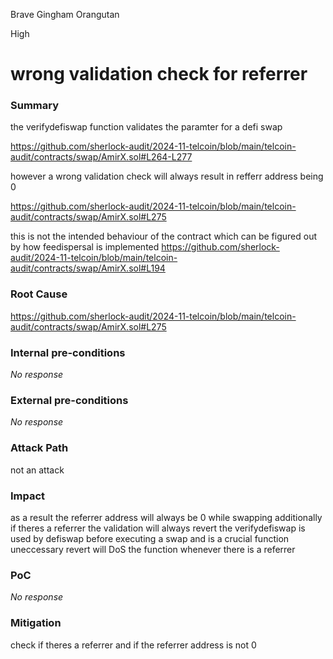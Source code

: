 Brave Gingham Orangutan

High

# wrong validation check for referrer

### Summary

the verifydefiswap function validates the paramter for a defi swap

https://github.com/sherlock-audit/2024-11-telcoin/blob/main/telcoin-audit/contracts/swap/AmirX.sol#L264-L277

however a wrong validation check will always result in refferr address being 0

https://github.com/sherlock-audit/2024-11-telcoin/blob/main/telcoin-audit/contracts/swap/AmirX.sol#L275


this is not the intended behaviour of the contract which can be figured out by how feedispersal is implemented
https://github.com/sherlock-audit/2024-11-telcoin/blob/main/telcoin-audit/contracts/swap/AmirX.sol#L194


### Root Cause

https://github.com/sherlock-audit/2024-11-telcoin/blob/main/telcoin-audit/contracts/swap/AmirX.sol#L275

### Internal pre-conditions

_No response_

### External pre-conditions

_No response_

### Attack Path

not an attack

### Impact

as a result the referrer address will always be 0 while swapping additionally if theres a referrer the validation will always revert
the verifydefiswap is used by defiswap before executing a swap and is a crucial function uneccessary revert will DoS the function whenever there is a referrer

### PoC

_No response_

### Mitigation

check if theres a referrer and if the referrer address is not 0